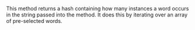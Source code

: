 This method returns a hash containing how many instances a word occurs in
the string passed into the method. It does this by iterating over an array
of pre-selected words.